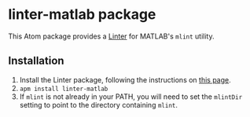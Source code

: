 # linter-matlab package

This Atom package provides a [Linter](https://atom.io/packages/linter) for MATLAB's `mlint` utility.

## Installation

1. Install the Linter package, following the instructions on [this page](https://atom.io/packages/linter).
2. `apm install linter-matlab`
2. If `mlint` is not already in your PATH, you will need to set the `mlintDir` setting to point to the directory containing `mlint`.
